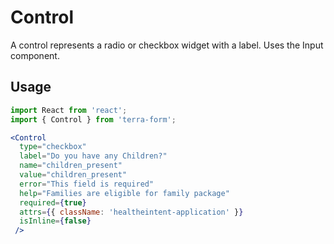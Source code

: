 # Control

A control represents a radio or checkbox widget with a label. Uses the Input component.

## Usage

```jsx
import React from 'react';
import { Control } from 'terra-form';

<Control
  type="checkbox"
  label="Do you have any Children?"
  name="children_present"
  value="children_present"
  error="This field is required"
  help="Families are eligible for family package"
  required={true}
  attrs={{ className: 'healtheintent-application' }}
  isInline={false}
 />
```
